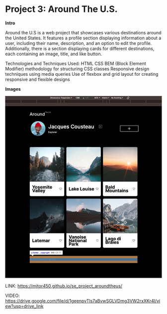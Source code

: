 # Project 3: Around The U.S.

**Intro**

<!-- ****REMINDER TO RECORD VIDEO OF PROJECT**** -->

Around the U.S is a web project that showcases various destinations around the United States. It features a profile section displaying information about a user, including their name, description, and an option to edit the profile. Additionally, there is a section displaying cards for different destinations, each containing an image, title, and like button.

Technologies and Techniques Used:
HTML
CSS
BEM (Block Element Modifier) methodology for structuring CSS classes
Responsive design techniques using media queries
Use of flexbox and grid layout for creating responsive and flexible designs

**Images**

![1280 resolution of project](./images/1280_dimensions.png)

LINK: https://mjtor450.github.io/se_project_aroundtheus/

VIDEO: https://drive.google.com/file/d/1geenpvTls7aBvwSGLVDmg3VW2rxXKr4l/view?usp=drive_link
